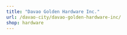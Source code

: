 ```yaml
---
title: "Davao Golden Hardware Inc."
url: /davao-city/davao-golden-hardware-inc/
shop: hardware
---
```

